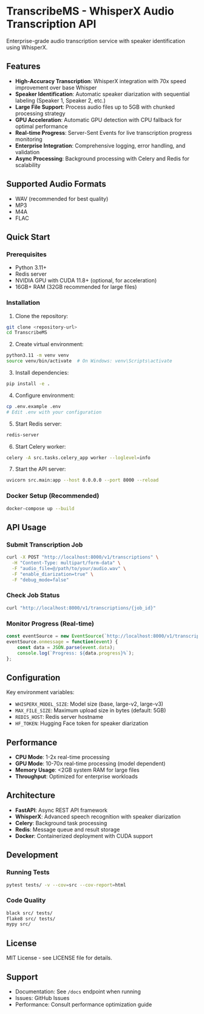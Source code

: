 # TranscribeMS - WhisperX Audio Transcription API

Enterprise-grade audio transcription service with speaker identification using WhisperX.

## Features

- **High-Accuracy Transcription**: WhisperX integration with 70x speed improvement over base Whisper
- **Speaker Identification**: Automatic speaker diarization with sequential labeling (Speaker 1, Speaker 2, etc.)
- **Large File Support**: Process audio files up to 5GB with chunked processing strategy
- **GPU Acceleration**: Automatic GPU detection with CPU fallback for optimal performance
- **Real-time Progress**: Server-Sent Events for live transcription progress monitoring
- **Enterprise Integration**: Comprehensive logging, error handling, and validation
- **Async Processing**: Background processing with Celery and Redis for scalability

## Supported Audio Formats

- WAV (recommended for best quality)
- MP3
- M4A
- FLAC

## Quick Start

### Prerequisites

- Python 3.11+
- Redis server
- NVIDIA GPU with CUDA 11.8+ (optional, for acceleration)
- 16GB+ RAM (32GB recommended for large files)

### Installation

1. Clone the repository:
```bash
git clone <repository-url>
cd TranscribeMS
```

2. Create virtual environment:
```bash
python3.11 -m venv venv
source venv/bin/activate  # On Windows: venv\Scripts\activate
```

3. Install dependencies:
```bash
pip install -e .
```

4. Configure environment:
```bash
cp .env.example .env
# Edit .env with your configuration
```

5. Start Redis server:
```bash
redis-server
```

6. Start Celery worker:
```bash
celery -A src.tasks.celery_app worker --loglevel=info
```

7. Start the API server:
```bash
uvicorn src.main:app --host 0.0.0.0 --port 8000 --reload
```

### Docker Setup (Recommended)

```bash
docker-compose up --build
```

## API Usage

### Submit Transcription Job

```bash
curl -X POST "http://localhost:8000/v1/transcriptions" \
  -H "Content-Type: multipart/form-data" \
  -F "audio_file=@/path/to/your/audio.wav" \
  -F "enable_diarization=true" \
  -F "debug_mode=false"
```

### Check Job Status

```bash
curl "http://localhost:8000/v1/transcriptions/{job_id}"
```

### Monitor Progress (Real-time)

```javascript
const eventSource = new EventSource(`http://localhost:8000/v1/transcriptions/${jobId}/progress`);
eventSource.onmessage = function(event) {
    const data = JSON.parse(event.data);
    console.log(`Progress: ${data.progress}%`);
};
```

## Configuration

Key environment variables:

- `WHISPERX_MODEL_SIZE`: Model size (base, large-v2, large-v3)
- `MAX_FILE_SIZE`: Maximum upload size in bytes (default: 5GB)
- `REDIS_HOST`: Redis server hostname
- `HF_TOKEN`: Hugging Face token for speaker diarization

## Performance

- **CPU Mode**: 1-2x real-time processing
- **GPU Mode**: 10-70x real-time processing (model dependent)
- **Memory Usage**: <2GB system RAM for large files
- **Throughput**: Optimized for enterprise workloads

## Architecture

- **FastAPI**: Async REST API framework
- **WhisperX**: Advanced speech recognition with speaker diarization
- **Celery**: Background task processing
- **Redis**: Message queue and result storage
- **Docker**: Containerized deployment with CUDA support

## Development

### Running Tests

```bash
pytest tests/ -v --cov=src --cov-report=html
```

### Code Quality

```bash
black src/ tests/
flake8 src/ tests/
mypy src/
```

## License

MIT License - see LICENSE file for details.

## Support

- Documentation: See `/docs` endpoint when running
- Issues: GitHub Issues
- Performance: Consult performance optimization guide